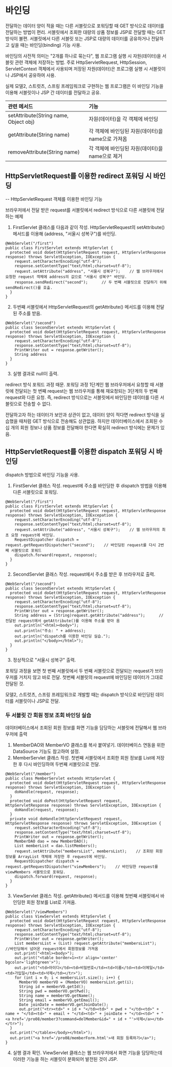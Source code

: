 # 바인딩
전달하는 데이터 양이 적을 때는 다른 서블릿으로 포워딩할 때 GET 방식으로 데이터를 전달하는 방법이 편리.
서블릿에서 조회한 대량의 상품 정보를 JSP로 전달할 때는 GET 방식이 불편. 서블릿에서 다른 서블릿 또는 JSP로 대량의 데이터를 공유하거나 전달하고 싶을 때는 바인딩(binding) 기능 사용.

바인딩의 사전적 의미는 "2개를 하나로 묶는다", 웹 프로그램 실행 시 자원(데이터)을 서블릿 관련 객체에 저장하는 방법.
주로 HttpServletRequest, HttpSession, ServletContext 객체에서 사용되며 저장된 자원(데이터)은 프로그램 실행 시 서블릿이나 JSP에서 공유하여 사용.
  
실제 모델2, 스트럿츠, 스프링 프레임워크로 구현하는 웹 프로그램은 이 바인딩 기능을 이용해 서블릿이나 JSP 간 데이터를 전달하고 공유.

|관련 메서드|기능|
|:--|:--|
|setAttribute(String name, Object obj)|자원(데이터)을 각 객체에 바인딩|
|getAttribute(String name)|각 객체에 바인딩된 자원(데이터)을 name으로 가져옴|
|removeAttribute(String name)|각 객체에 바인딩된 자원(데이터)을 name으로 제거|

## HttpServletRequest를 이용한 redirect 포워딩 시 바인딩
-- HttpServletRequest 객체를 이용한 바인딩 기능

브라우저에서 전달 받은 request를 서블릿에서 redirect 방식으로 다른 서블릿에 전달하는 예제
1. FirstServlet 클래스를 다음과 같이 작성. HttpServletRequest의 setAttribute() 메서드를 이용해 (address, "서울시 성복구")를 바인딩.
```
@WebServlet("/first")
public class FirstServlet extends HttpServlet {
  protected void doGet(HttpServletRequest request, HttpServletResponse response) throws ServletException, IOException {
    request.setCharacterEncoding("utf-8");
    response.setContentType("text/html;charset=utf-8");
    request.setAttribute("address", "서울시 성복구");    // 웹 브라우저에서 요청한 request 객체에 address의 값으로 "서울시 성복구" 바인딩.
    response.sendRedirect("second");      // 두 번째 서블릿으로 전달하기 위해 sendRedirect()를 호출.
  }
}
```

2. 두번째 서블릿에서 HttpServletRequest의 getAttribute() 메서드를 이용해 전달된 주소를 받음.
```
@WebServlet("/second")
public class SecondServlet extends HttpServlet {
  protected void doGet(HttpServletRequest request, HttpServletResponse response) throws ServletException, IOException {
    request.setCharacterEncoding("utf-8");
    response.setContentType("text/html;charset=utf-8");
    PrintWriter out = response.getWriter();
    String address
  }
}
```

3. 실행 결과로 null이 출력.

redirect 방식 포워드 과정 때문. 포워딩 과정 1단계인 웹 브라우저에서 요청할 때 서블릿에 전달되는 첫 번째 request는 웹 브라우저를 통해 재요청되는 3단계의 두 번째 request와 다른 요청. 즉, redirect 방식으로는 서블릿에서 바인딩한 데이터를 다른 서블릿으로 전송할 수 없다.
  
전달하고자 하는 데이터가 보안과 상관이 없고, 데이터 양이 적다면 redirect 방식을 실습했을 때처럼 GET 방식으로 전송해도 상관없음. 하지만 데이터베이스에서 조회된 수십 개의 회원 정보나 상품 정보를 전달해야 한다면 확실히 redirect 방식에는 문제가 있음.

## HttpServletRequest를 이용한 dispatch 포워딩 시 바인딩
dispatch 방법으로 바인딩 기능을 사용.
1. FirstServlet 클래스 작성. request에 주소를 바인딩한 후 dispatch 방법을 이용해 다른 서블릿으로 포워딩.
```
@WebServlet("/first")
public class FirstServlet extends HttpServlet {
  protected void doGet(HttpServletRequest request, HttpServletResponse response) throws ServletException, IOExcepation {
    request.setCharacterEncoding("utf-8");
    response.setContentType("text/html;charset=utf-8");
    request.setAttribute("address", "서울시 성복구");    // 웹 브라우저의 최초 요청 request에 바인딩.
    RequestDispatcher dispatch = request.getRequestDispatcher("second");    // 바인딩된 request를 다시 2번째 서블릿으로 포워드
    dispatch.forward(request, response);
  }
}
```

2. SecondServlet 클래스 작성. request에서 주소를 받은 후 브라우저로 출력.
```
@WebServlet("/second")
public class SecondServlet extends HttpServlet {
  protected void doGet(HttpServletRequest request, HttpServletResponse response) throws ServletException, IOException {
    request.setCharacterEncoding("utf-8");
    response.setContentType("text/html;charset=utf-8");
    PrintWriter out = response.getWriter();
    String address = (String)request.getAttribute("address");      // 전달된 request에서 getAttribute()를 이용해 주소를 받아 옴
    out.println("<html><body>");
    out.println("주소: " + address);
    out.println("dispatch를 이용한 바인딩 실습.");
    out.println("</body></html>");
  }
}
```

3. 정상적으로 "서울시 성복구" 출력.

포워딩 과정을 보면 첫 번째 서블릿에서 두 번째 서블릿으로 전달되는 request가 브라우저를 거치지 않고 바로 전달. 첫번째 서블릿의 request에 바인딩된 데이터가 그대로 전달된 것.
  
모델2, 스트럿츠, 스프링 프레임워크로 개발할 때는 dispatch 방식으로 바인딩된 데이터를 서블릿이나 JSP로 전달.

### 두 서블릿 간 회원 정보 조회 바인딩 실습
데이터베이스에서 조회된 회원 정보를 화면 기능을 담당하는 서블릿에 전달해서 웹 브라우저에 출력
1. MemberDAO와 MemberVO 클래스를 복사 붙여넣기. 데이터베이스 연동을 위한 DataSource 기능도 참고하여 설정.
2. MemberServlet 클래스 작성. 첫번째 서블릿에서 조회한 회원 정보를 List에 저장한 후 다시 바인딩하여 두번째 서블릿으로 전달.
```
@WebServlet("/member")
public class MemberServlet extends HttpServlet {
  protected void doGet(HttpServletRequest request, HttpServletResponse response) throws ServletException, IOException {
    doHandle(request, response);
  }
  protected void doPost(HttpServletRequest request, HttpServletResponse response) throws ServletException, IOException {
    doHandle(request, response);
  }
  private void doHandle(HttpServletRequest request, HttpServletResponse response) throws ServletException, IOException {
    request.setCharacterEncoding("utf-8");
    response.setContentType("text/html;charset=utf-8");
    PrintWriter out = response.getWriter();
    MemberDAO dao = new MemberDAO();
    List memberList = dao.listMembers();
    request.setAttribute("membersList", membersList);    // 조회된 회원 정보를 ArrayList 객체에 저장한 후 request에 바인딩.
    RequestDispatcher dispatch = request.getRequestDispatcher("viewMembers");    // 바인딩한 request를 viewMembers 서블릿으로 포워딩.
    dispatch.forward(request, response);
  }
}
```

3. ViewServlet 클래스 작성. getAttribute() 메서드를 이용해 첫번째 서블릿에서 바인딩한 회원 정보를 List로 가져옴.
```
@WebServlet("/viewMembers")
public class ViewServlet extends HttpServlet {
  protected void doGet(HttpServletRequest request, HttpServletResponse response) throws ServletException, IOException {
    request.setCharacterEncoding("utf-8");
    response.setContentType("text/html;charset=utf-8");
    PrintWriter out = response.getWriter();
    List membersList = (List) request.getAttribute("membersList");    //바인딩해서 넘어온 request에서 회원정보를 가져옴
    out.print("<html><body>");
    out.print("<table border=1><tr align='center' bgcolor='lightgreen'>");
    out.print("<td>아이디</td><td>비밀번호</td><td>이름</td><td>이메일</td><td>가입일</td><td>삭제</td></tr>");
    for (int i = 0; i < membersList.size(); i++) {
      MemberVO memberVO = (MemberVO) membersList.get(i);
      String id = memberVO.getId();
      String pwd = memberVO.getPwd();
      String name = memberVO.getName();
      String email = memberVO.getEmail();
      Date joinDate = memberVO.getJoinDate();
      out.print("<tr><td>" + id + "</td><td>" + pwd + "</td><td>" + name + "</td><td>" + email + "</td><td>" + joinDate + "</td><td>" + "<a href='/pro08/member3?command=delMember&id=" + id + "'>삭제</a></td></tr>");
  }
  out.print("</table></body></html>");
  out.print("<a href='/pro08/memberForm.html'>새 회원 등록하기</a>");
}
```

4. 실행 결과 확인.
ViewServlet 클래스는 웹 브라우저에서 화면 기능을 담당하는데 이러한 기능을 하는 서블릿이 분화되어 발전된 것이 JSP.
